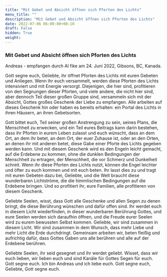 ```yaml
---
title: "Mit Gebet und Absicht öffnen sich Pforten des Lichts"
menu_title: ""
description: "Mit Gebet und Absicht öffnen sich Pforten des Lichts"
date: 2022-07-06 06:00:00+00:10
draft: False
hidden: True
weight:
---
```

### Mit Gebet und Absicht öffnen sich Pforten des Lichts

Andreas - empfangen durch Al fike am 24. Juni 2022, Gibsons, BC, Kanada.

Gott segne euch, Geliebte, ihr öffnet Pforten des Lichts mit euren Gebeten und Anliegen. Wenn ihr euch versammelt, werden diese Pforten des Lichts intensiviert und mit Energie versorgt. Diejenigen, die hier sind, profitieren von den Segnungen dieser Pforten, und viele andere, die nicht hier sind, aber dennoch Teil dieser großen Gruppe sind, versammeln sich mit der Absicht, Gottes großes Geschenk der Liebe zu empfangen. Alle arbeiten auf dieses Geschenk hin oder haben es bereits erhalten: ein Portal des Lichts in ihren Häusern, an ihren Gebetsorten.

Gott bittet euch, Teil seiner großen Anstrengung zu sein, seines Plans, die Menschheit zu erwecken, und ein Teil eures Beitrags kann darin bestehen, dass ihr Pforten in eurem Leben zulasst und euch wünscht, dass an dem Ort, an dem ihr betet, an dem Ort, der euer Zuhause ist, oder an den Orten, an denen ihr mit anderen betet, diese Gabe einer Pforte des Lichts gegeben werden kann. Und mit diesem Geschenk wird es den Engeln leicht gemacht, auf die Erdebene zu kommen, ohne die dunklen Bedingungen der Menschheit zu ertragen, der Menschheit, die vor Schmerz und Dunkelheit schreit. Wenn ihr diese Pforten des Lichts nutzt, können die Engel leichter und öfter zu euch kommen und mit euch beten. Ihr lasst dies zu und tragt mit euren Gebeten dazu bei, Geliebte, und die Welt braucht diese wunderbaren Lichtströme, die die himmlischen Bedingungen auf die Erdebene bringen. Und so profitiert ihr, eure Familien, alle profitieren von diesem Geschenk.

Geliebte Seelen, wisst, dass Gott alle Geschenke und allen Segen zu denen bringt, die diese Berührung wünschen und dafür offen sind. Ihr werdet euch in diesem Licht wiederfinden, in dieser wunderbaren Berührung Gottes, und eure Seelen werden sich daraufhin öffnen, und die Freude eurer Seelen wird zu eurem bewussten Selbst kommen. Geliebte, wir sind zusammen in diesem Licht. Wir sind zusammen in dem Wunsch, dass mehr Liebe und mehr Licht die Erde durchdringt. Gemeinsam arbeiten wir, beten fleißig und aufrichtig dafür, dass Gottes Gaben uns alle berühren und alle auf der Erdebene berühren.

Geliebte Seelen, ihr seid gesegnet und ihr werdet geliebt. Wisset, dass wir euch lieben, wir lieben euch und sind Kanäle für Gottes Segen für euch. Gott segne euch. Ich bin Andreas und ich liebe euch. Gott segne euch, Geliebte, Gott segne euch.